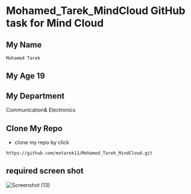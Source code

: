 # Mohamed_Tarek_MindCloud GitHub task for Mind Cloud 
## My Name
`Mohamed Tarek` 
## My Age 19 
## My Department
Communication& Electronics 
## Clone My Repo
* clone my repo by click
```
https://github.com/motarek11/Mohamed_Tarek_MindCloud.git
```
## required screen shot
![Screenshot (13)](https://user-images.githubusercontent.com/111303401/197245807-ce480bf2-659f-419c-a323-6329753c38e4.png)
